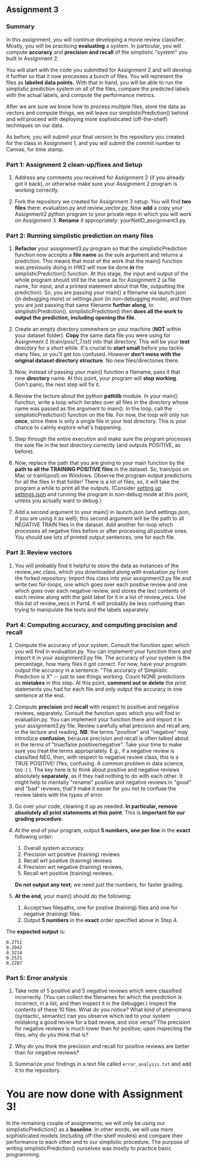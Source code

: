 ## Assignment 3

### Summary

In this assignment, you will continue developing a movie review classifier. Mostly, you will be practicing **evaluating** a system. In particular, you will compute **accuracy** and **precision and recall** of the simplistic "system" you built in Assignment 2.

You will start with the code you submitted for Assignment 2 and will develop it further so that it now processes a bunch of files. You will represent the files as **labeled data points.** With that in hand, you will be able to run the simplistic prediction system on all of the files, compare the predicted labels with the actual labels, and compute the performance metrics.

After we are sure we know how to process multiple files, store the data as vectors and compute things, we will leave our simplisticPrediction() behind and will proceed with deploying more sophisticated (off-the-shelf) techniques on our data.

As before, you will submit your final version to the repository you created for the class in Assignment 1, and you will submit the commit number to Canvas, for time stamp.

### Part 1: Assignment 2 clean-up/fixes and Setup
1. Address any comments you received for Assignment 2 (if you already got it back), or otherwise make sure your Assignment 2 program is working correctly.

2. Fork the repository we created for Assignment 3 setup. You will find **two files** there: evaluation.py and review_vector.py. Now **add** a copy your Assignment2 python program  to your private repo in which you will work on Assignment 3. **Rename** it appropriately: yourNetID_assignment3.py.

### Part 2: Running simplistic prediction on many files
1. **Refactor** your assignment3.py program so that the simplisticPrediction function now accepts a **file name** as the sole argument and returns a prediction. This means that most of the work that the main() function was previously doing in HW2 will now be done **in** the simplisticPrediction() function. At this stage, the input and output of the whole program should still be the same as for Assignment 2 (a file name, for input, and a printed statement about that file, outputting the prediction). So, you are passing your main() a filename via launch.json (in debugging more) or settings.json (in non-debugging mode), and then you are just passing that same filename **further along**, to simplisticPrediction(). simplisticPrediction() then **does all the work to output the prediction, including opening the file**.

2. Create an empty directory somewhere on your machine (**NOT** within your dataset folder). **Copy** the same data file you were using for Assignment 2 (train/pos/1_7.txt) into that directory. This will be your **test** directory for a short while. It's crucial to **start small** before you tackle many files, or you'll get too confused. However **don't mess with the original dataset directory structure**. No new files/directories there.

3. Now, instead of passing your main() function a filename, pass it that new **directory** name. At this point, your program will **stop working**. Don't panic; the next step will fix it.

4. Review the lecture about the python **pathlib** module. In your main() function, write a loop which iterates over all files in the directory whose name was passed as the argument to main(). In the loop, call the simplisticPrediction() function on the file. For now, the loop will only run **once**, since there is only a single file in your test directory. This is your chance to calmly explore what's happening.

5. Step through the entire execution and make sure the program processes the sole file in the test directory correctly (and outputs POSITIVE, as before).

6. Now, replace the path that you are giving to your main function by the **path to all the TRAINING POSITIVE files** in the dataset. So, train/pos on Mac or train\\\pos\\\ on Windows. Observe the program output predictions for all the files in that folder! There is a lot of files, so, it will take the program a while to print all the outputs. (Consider [setting up settings.json](vscode_settings_json.md) and running the program in non-debug mode at this point, unless you actually want to debug.)

7. Add a second argument to your main() in launch.json (and settings.json, if you are using it as well); this second argument will be the path to all NEGATIVE TRAIN files in the dataset. Add another for-loop which processes all negative files before or after processing all positive ones. You should see lots of printed output sentences, one for each file.

### Part 3: Review vectors ###
1. You will probably find it helpful to store the data as instances of the review_vec class, which you downloaded along with evaluation.py from the forked repository. Import this class into your assignment3.py file and write two for-loops, one which goes over each positive review and one which goes over each negative review, and stores the text contents of each review along with the gold label for it in a list of review_vecs. Use this list of review_vecs in Part4. It will probably be less confusing than trying to manipulate the texts and the labels separately.

### Part 4: Computing accuracy, and computing precision and recall
1. Compute the accuracy of your system. Consult the function spec which you will find in evaluation.py. You can implement your function there and import it in your assignment3.py file. The accuracy of your system is the percentage, how many files it got correct. For now, have your program output the accuracy in a sentence: "The accuracy of Simplistic Prediction is X" -- just to see things working. Count NONE predictions as **mistakes** in this step. At this point, **comment out or delete** the print statements you had for each file and only output the accuracy in one sentence at the end.

2. Compute **precision** and **recall** with respect to positive and negative reviews, separately. Consult the function spec which you will find in evaluation.py. You can implement your function there and import it in your assignment3.py file. Review carefully what precision and recall are, in the lecture and reading. **NB**: the terms "positive" and "negative" may introduce **confusion**, because precision and recall is often talked about in the terms of "true/false positive/negative". Take your time to make sure you treat the terms appropriately. E.g., if a negative review is classified NEG, then, with respect to negative review class, this is a TRUE POSITIVE! (Yes, confusing. A common problem in data science, too :) ). The key here is to think about positive and negative reviews absolutely **separately**, as if they had nothing to do with each other. It might help to mentally "rename" positive and negative reviews in "good" and "bad" reviews; that'll make it easier for you not to confuse the review labels with the types of error.

3. Go over your code, cleaning it up as needed. **In particular, remove absolutely all print statements at this point**. This is **important for our grading procedure**. 

4. At the end of your program, output **5 numbers, one per line** in the **exact** following order: 
    1. Overall system accuracy
    2. Precision wrt positive (training) reviews
    3. Recall wrt positive (training) reviews
    4. Precision wrt negative (training) reviews,
    5. Recall wrt positive (training) reviews. 
    
    **Do not output any text**; we need just the numbers, for faster grading.
    
5. **At the end,** your main() should do the following:
    1. Accept two filepaths, one for postive (training) files and one for negative (training) files.
    2. Output **5 numbers** in the **exact** order specified above in Step 4.

The **expected output** is:

```
0.2751
0.2942
0.3214
0.2521
0.2287
```


### Part 5: Error analysis

1. Take note of 5 positive and 5 negative reviews which were classified incorrectly. (You can collect the filenames for which the prediction is incorrect, in a list, and then inspect it in the debugger.) Inspect the contents of these 10 files. What do you notice? What kind of phenomena (syntactic, semantic) can you observe which led to your system mistaking a good review for a bad review, and vice versa? The precision for negative reviews is much lower than for positive; upon inspecting the files, why do you think that is? 

2. Why do you think the precision and recall for positive reviews are better than for negative reviews?

3. Summarize your findings in a text file called `error_analysis.txt` and add it to the repository.

# You are now done with Assignment 3!

In the remaining couple of assignments, we will only be using our simplisticPrediction() as a **baseline**. In other words, we will use more sophisticated models (including off-the-shelf models) and compare their performance to each other and to our simplistic procedure. The purpose of writing simplisticPrediction() ourselves was mostly to practice basic programming.


